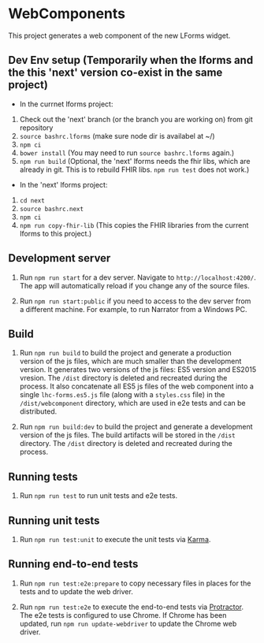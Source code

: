 # WebComponents

This project generates a web component of the new LForms widget.


## Dev Env setup (Temporarily when the lforms and the this 'next' version co-exist in the same project)
* In the currnet lforms project:
1. Check out the 'next' branch (or the branch you are working on) from git repository
1. `source bashrc.lforms` (make sure node dir is availabel at ~/)    
1. `npm ci`
1. `bower install` (You may need to run `source bashrc.lforms` again.)
1. `npm run build` (Optional, the 'next' lforms needs the fhir libs,
   which are already in git. This is to rebuild FHIR libs. `npm run test` does not work.)
* In the 'next' lforms project:
1. `cd next`
1. `source bashrc.next`
1. `npm ci`
1. `npm run copy-fhir-lib` (This copies the FHIR libraries from the current lforms to this project.)

## Development server

1. Run `npm run start` for a dev server. Navigate to `http://localhost:4200/`. 
   The app will automatically reload if you change any of the source files.

1. Run `npm run start:public` if you need to access to the dev server from a different machine. 
   For example, to run Narrator from a Windows PC.

## Build

1. Run `npm run build` to build the project and generate a production version of the js files, 
   which are much smaller than the development version. It generates two versions of the js files: 
   ES5 version and ES2015 vresion. The `/dist` directory is deleted and recreated during the process. 
   It also concatenate all ES5 js files of the web component into a single `lhc-forms.es5.js` file 
   (along with a `styles.css` file) in the `/dist/webcomponent` directory, 
   which are used in e2e tests and can be distributed.

1. Run `npm run build:dev` to build the project and generate a development version of the js files. 
   The build artifacts will be stored in the `/dist` directory. The `/dist` directory is deleted and 
   recreated during the process.

## Running tests
1. Run `npm run test` to run unit tests and e2e tests.

## Running unit tests

1. Run `npm run test:unit` to execute the unit tests via [Karma](https://karma-runner.github.io).

## Running end-to-end tests

1. Run `npm run test:e2e:prepare` to copy necessary files in places for the tests and to update the web driver.

1. Run `npm run test:e2e` to execute the end-to-end tests via [Protractor](http://www.protractortest.org/). 
   The e2e tests is configured to use Chrome. If Chrome has been updated, run `npm run update-webdriver` 
   to update the Chrome web driver.
